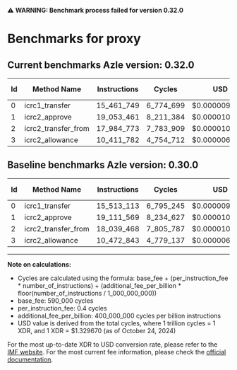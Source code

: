 ⚠️ **WARNING: Benchmark process failed for version 0.32.0**

# Benchmarks for proxy

## Current benchmarks Azle version: 0.32.0

| Id  | Method Name         | Instructions | Cycles    | USD           | USD/Million Calls | Change                             |
| --- | ------------------- | ------------ | --------- | ------------- | ----------------- | ---------------------------------- |
| 0   | icrc1_transfer      | 15_461_749   | 6_774_699 | $0.0000090081 | $9.00             | <font color="green">-51_364</font> |
| 1   | icrc2_approve       | 19_053_461   | 8_211_384 | $0.0000109184 | $10.91            | <font color="green">-58_108</font> |
| 2   | icrc2_transfer_from | 17_984_773   | 7_783_909 | $0.0000103500 | $10.35            | <font color="green">-54_695</font> |
| 3   | icrc2_allowance     | 10_411_782   | 4_754_712 | $0.0000063222 | $6.32             | <font color="green">-61_061</font> |

## Baseline benchmarks Azle version: 0.30.0

| Id  | Method Name         | Instructions | Cycles    | USD           | USD/Million Calls |
| --- | ------------------- | ------------ | --------- | ------------- | ----------------- |
| 0   | icrc1_transfer      | 15_513_113   | 6_795_245 | $0.0000090354 | $9.03             |
| 1   | icrc2_approve       | 19_111_569   | 8_234_627 | $0.0000109493 | $10.94            |
| 2   | icrc2_transfer_from | 18_039_468   | 7_805_787 | $0.0000103791 | $10.37            |
| 3   | icrc2_allowance     | 10_472_843   | 4_779_137 | $0.0000063547 | $6.35             |

---

**Note on calculations:**

- Cycles are calculated using the formula: base_fee + (per_instruction_fee \* number_of_instructions) + (additional_fee_per_billion \* floor(number_of_instructions / 1_000_000_000))
- base_fee: 590_000 cycles
- per_instruction_fee: 0.4 cycles
- additional_fee_per_billion: 400_000_000 cycles per billion instructions
- USD value is derived from the total cycles, where 1 trillion cycles = 1 XDR, and 1 XDR = $1.329670 (as of October 24, 2024)

For the most up-to-date XDR to USD conversion rate, please refer to the [IMF website](https://www.imf.org/external/np/fin/data/rms_sdrv.aspx).
For the most current fee information, please check the [official documentation](https://internetcomputer.org/docs/current/developer-docs/gas-cost#execution).
